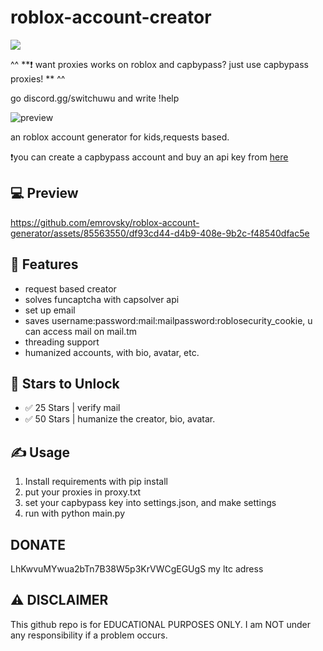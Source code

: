 
# roblox-account-creator

<a href="https://discord.gg/switchuwu"><img src="https://discordapp.com/api/guilds/1241323594567520337/widget.png?style=banner2"></a>

^^ **❗️ want proxies works on roblox and capbypass? just use capbypass proxies! ** ^^

go discord.gg/switchuwu and write !help

![preview]([http://url/to/img.png](http://animecum.lol/u/hxbDED.png))


an roblox account generator for kids,requests based.



❗️you can create a capbypass account and buy an api key from [here](https://capbypass.com/signup?inviteCode=1hneCOA)



## 💻 Preview






https://github.com/emrovsky/roblox-account-generator/assets/85563550/df93cd44-d4b9-408e-9b2c-f48540dfac5e





## 👾 Features
- request based creator
- solves funcaptcha with capsolver api
- set up email
- saves username:password:mail:mailpassword:roblosecurity_cookie, u can access mail on mail.tm
- threading support
- humanized accounts, with bio, avatar, etc.


## 🌟 Stars to Unlock

- ✅ 25 Stars | verify mail
- ✅ 50 Stars | humanize the creator, bio, avatar.





## ✍️ Usage
1. Install requirements with pip install
2. put your proxies in proxy.txt
3. set your capbypass key into settings.json, and make settings
4. run with python main.py

## DONATE
LhKwvuMYwua2bTn7B38W5p3KrVWCgEGUgS my ltc adress


## ⚠️ DISCLAIMER
This github repo is for EDUCATIONAL PURPOSES ONLY. I am NOT under any responsibility if a problem occurs.

